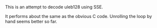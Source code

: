 This is an attempt to decode uleb128 using SSE.

It performs about the same as the obvious C code.
Unrolling the loop by hand seems better so far.
